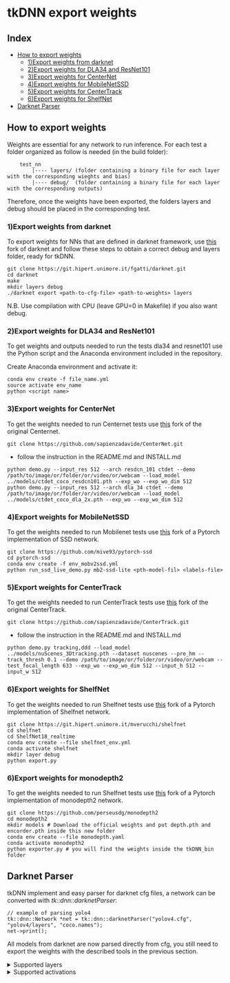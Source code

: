 # tkDNN export weights

## Index 

 - [How to export weights](#how-to-export-weights)
    - [1)Export weights from darknet](#1export-weights-from-darknet)
    - [2)Export weights for DLA34 and ResNet101](#2export-weights-for-dla34-and-resnet101)
    - [3)Export weights for CenterNet](#3export-weights-for-centernet)
    - [4)Export weights for MobileNetSSD](#4export-weights-for-mobilenetssd)
    - [5)Export weights for CenterTrack](#5export-weights-for-centertrack)
    - [6)Export weights for ShelfNet](#6export-weights-for-shelfnet)
 - [Darknet Parser](#darknet-parser)

## How to export weights

Weights are essential for any network to run inference. For each test a folder organized as follow is needed (in the build folder):
```
    test_nn
        |---- layers/ (folder containing a binary file for each layer with the corresponding wieghts and bias)
        |---- debug/  (folder containing a binary file for each layer with the corresponding outputs)
```
Therefore, once the weights have been exported, the folders layers and debug should be placed in the corresponding test.

### 1)Export weights from darknet
To export weights for NNs that are defined in darknet framework, use [this](https://git.hipert.unimore.it/fgatti/darknet.git) fork of darknet and follow these steps to obtain a correct debug and layers folder, ready for tkDNN.

```
git clone https://git.hipert.unimore.it/fgatti/darknet.git
cd darknet
make
mkdir layers debug
./darknet export <path-to-cfg-file> <path-to-weights> layers
```
N.B. Use compilation with CPU (leave GPU=0 in Makefile) if you also want debug. 

### 2)Export weights for DLA34 and ResNet101 
To get weights and outputs needed to run the tests dla34 and resnet101 use the Python script and the Anaconda environment included in the repository.   

Create Anaconda environment and activate it:
```
conda env create -f file_name.yml
source activate env_name
python <script name>
```
### 3)Export weights for CenterNet
To get the weights needed to run Centernet tests use [this](https://github.com/sapienzadavide/CenterNet.git) fork of the original Centernet. 
```
git clone https://github.com/sapienzadavide/CenterNet.git
```
* follow the instruction in the README.md and INSTALL.md

```
python demo.py --input_res 512 --arch resdcn_101 ctdet --demo /path/to/image/or/folder/or/video/or/webcam --load_model ../models/ctdet_coco_resdcn101.pth --exp_wo --exp_wo_dim 512
python demo.py --input_res 512 --arch dla_34 ctdet --demo /path/to/image/or/folder/or/video/or/webcam --load_model ../models/ctdet_coco_dla_2x.pth --exp_wo --exp_wo_dim 512
```
### 4)Export weights for MobileNetSSD
To get the weights needed to run Mobilenet tests use [this](https://github.com/mive93/pytorch-ssd) fork of a Pytorch implementation of SSD network. 

```
git clone https://github.com/mive93/pytorch-ssd
cd pytorch-ssd
conda env create -f env_mobv2ssd.yml
python run_ssd_live_demo.py mb2-ssd-lite <pth-model-fil> <labels-file>
```
### 5)Export weights for CenterTrack
To get the weights needed to run CenterTrack tests use [this](https://github.com/sapienzadavide/CenterTrack.git) fork of the original CenterTrack. 
```
git clone https://github.com/sapienzadavide/CenterTrack.git
```
* follow the instruction in the README.md and INSTALL.md

```
python demo.py tracking,ddd --load_model ../models/nuScenes_3Dtracking.pth --dataset nuscenes --pre_hm --track_thresh 0.1 --demo /path/to/image/or/folder/or/video/or/webcam --test_focal_length 633 --exp_wo --exp_wo_dim 512 --input_h 512 --input_w 512
```

### 6)Export weights for ShelfNet
To get the weights needed to run Shelfnet tests use [this](https://git.hipert.unimore.it/mverucchi/shelfnet) fork of a Pytorch implementation of Shelfnet network. 

```
git clone https://git.hipert.unimore.it/mverucchi/shelfnet
cd shelfnet 
cd ShelfNet18_realtime
conda env create --file shelfnet_env.yml
conda activate shelfnet
mkdir layer debug
python export.py
```

### 6)Export weights for monodepth2
To get the weights needed to run Shelfnet tests use [this](https://github.com/perseusdg/monodepth2) fork of a Pytorch implementation of monodepth2 network. 

```
git clone https://github.com/perseusdg/monodepth2
cd monodepth2
mkdir models # Download the official weights and put depth.pth and encorder.pth inside this new folder
conda env create --file monodepth.yaml
conda activate monodepth2
python exporter.py # you will find the weights inside the tkDNN_bin folder
```

## Darknet Parser
tkDNN implement and easy parser for darknet cfg files, a network can be converted with *tk::dnn::darknetParser*:
```
// example of parsing yolo4
tk::dnn::Network *net = tk::dnn::darknetParser("yolov4.cfg", "yolov4/layers", "coco.names");
net->print();
```
All models from darknet are now parsed directly from cfg, you still need to export the weights with the described tools in the previous section.
<details>
  <summary>Supported layers</summary>
  convolutional
  maxpool
  avgpool
  shortcut
  upsample
  route
  reorg
  region
  yolo
</details>
<details>
  <summary>Supported activations</summary>
  relu
  leaky
  mish
  logistic
</details>